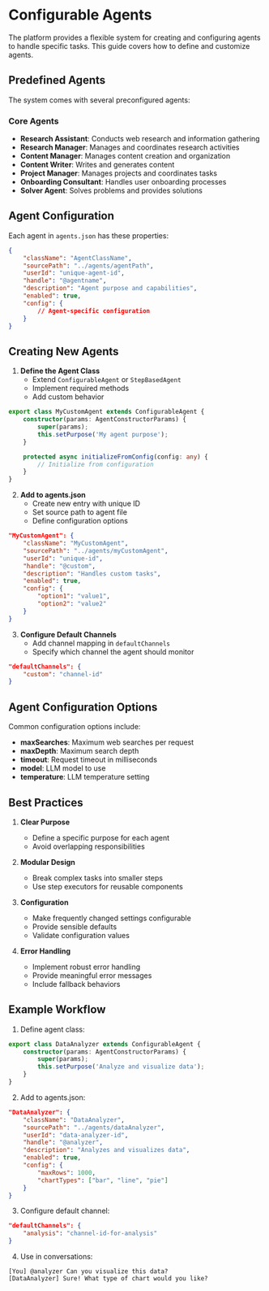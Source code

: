 # Configurable Agents

The platform provides a flexible system for creating and configuring agents to handle specific tasks. This guide covers how to define and customize agents.

## Predefined Agents

The system comes with several preconfigured agents:

### Core Agents
- **Research Assistant**: Conducts web research and information gathering
- **Research Manager**: Manages and coordinates research activities
- **Content Manager**: Manages content creation and organization
- **Content Writer**: Writes and generates content
- **Project Manager**: Manages projects and coordinates tasks
- **Onboarding Consultant**: Handles user onboarding processes
- **Solver Agent**: Solves problems and provides solutions

## Agent Configuration

Each agent in `agents.json` has these properties:

```json
{
    "className": "AgentClassName",
    "sourcePath": "../agents/agentPath",
    "userId": "unique-agent-id",
    "handle": "@agentname",
    "description": "Agent purpose and capabilities",
    "enabled": true,
    "config": {
        // Agent-specific configuration
    }
}
```

## Creating New Agents

1. **Define the Agent Class**
   - Extend `ConfigurableAgent` or `StepBasedAgent`
   - Implement required methods
   - Add custom behavior

```typescript
export class MyCustomAgent extends ConfigurableAgent {
    constructor(params: AgentConstructorParams) {
        super(params);
        this.setPurpose('My agent purpose');
    }

    protected async initializeFromConfig(config: any) {
        // Initialize from configuration
    }
}
```

2. **Add to agents.json**
   - Create new entry with unique ID
   - Set source path to agent file
   - Define configuration options

```json
"MyCustomAgent": {
    "className": "MyCustomAgent",
    "sourcePath": "../agents/myCustomAgent",
    "userId": "unique-id",
    "handle": "@custom",
    "description": "Handles custom tasks",
    "enabled": true,
    "config": {
        "option1": "value1",
        "option2": "value2"
    }
}
```

3. **Configure Default Channels**
   - Add channel mapping in `defaultChannels`
   - Specify which channel the agent should monitor

```json
"defaultChannels": {
    "custom": "channel-id"
}
```

## Agent Configuration Options

Common configuration options include:

- **maxSearches**: Maximum web searches per request
- **maxDepth**: Maximum search depth
- **timeout**: Request timeout in milliseconds
- **model**: LLM model to use
- **temperature**: LLM temperature setting

## Best Practices

1. **Clear Purpose**
   - Define a specific purpose for each agent
   - Avoid overlapping responsibilities

2. **Modular Design**
   - Break complex tasks into smaller steps
   - Use step executors for reusable components

3. **Configuration**
   - Make frequently changed settings configurable
   - Provide sensible defaults
   - Validate configuration values

4. **Error Handling**
   - Implement robust error handling
   - Provide meaningful error messages
   - Include fallback behaviors

## Example Workflow

1. Define agent class:
```typescript
export class DataAnalyzer extends ConfigurableAgent {
    constructor(params: AgentConstructorParams) {
        super(params);
        this.setPurpose('Analyze and visualize data');
    }
}
```

2. Add to agents.json:
```json
"DataAnalyzer": {
    "className": "DataAnalyzer",
    "sourcePath": "../agents/dataAnalyzer",
    "userId": "data-analyzer-id",
    "handle": "@analyzer",
    "description": "Analyzes and visualizes data",
    "enabled": true,
    "config": {
        "maxRows": 1000,
        "chartTypes": ["bar", "line", "pie"]
    }
}
```

3. Configure default channel:
```json
"defaultChannels": {
    "analysis": "channel-id-for-analysis"
}
```

4. Use in conversations:
```
[You] @analyzer Can you visualize this data?
[DataAnalyzer] Sure! What type of chart would you like?
```
